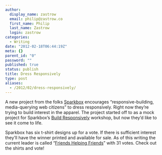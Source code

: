 ```yaml
---
author:
  display_name: zastrow
  email: philip@zastrow.co
  first_name: Philip
  last_name: Zastrow
  login: zastrow
categories:
  - Writing
date: "2012-02-18T06:44:19Z"
meta: {}
parent_id: "0"
password: ""
published: true
status: publish
title: Dress Responsively
type: post
aliases:
  - /2012/02/dress-responsively/
---
```

<p>A new project from the folks <a href="http://www.seesparkbox.com">Sparkbox</a> encourages “responsive-building, media-querying web citizens” to dress responsively. Right now they’re trying to build interest in the apparel. The project started off to as a mock project for Sparkbox’s <a href="http://buildresponsively.com/">Build Responsively</a> workshop, but now they’d like to see it come to life.</p>
<p>Sparkbox has six t-shirt designs up for a vote. If there is sufficient interest they’ll have the winner printed and available for sale. As of this writing the current leader is called “<a href="http://www.dressresponsively.com/shirt/4">Friends Helping Friends</a>” with 31 votes. Check out the shirts and vote!</p>
